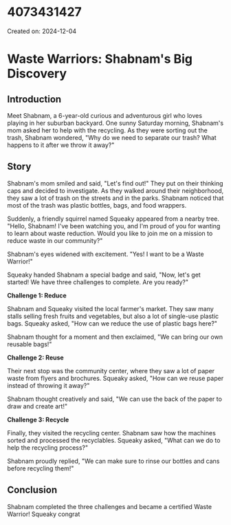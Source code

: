 # 4073431427

Created on: 2024-12-04

**Waste Warriors: Shabnam's Big Discovery**
=============================================

**Introduction**
---------------

Meet Shabnam, a 6-year-old curious and adventurous girl who loves playing in her suburban backyard. One sunny Saturday morning, Shabnam's mom asked her to help with the recycling. As they were sorting out the trash, Shabnam wondered, "Why do we need to separate our trash? What happens to it after we throw it away?"

**Story**
---------

Shabnam's mom smiled and said, "Let's find out!" They put on their thinking caps and decided to investigate. As they walked around their neighborhood, they saw a lot of trash on the streets and in the parks. Shabnam noticed that most of the trash was plastic bottles, bags, and food wrappers.

Suddenly, a friendly squirrel named Squeaky appeared from a nearby tree. "Hello, Shabnam! I've been watching you, and I'm proud of you for wanting to learn about waste reduction. Would you like to join me on a mission to reduce waste in our community?"

Shabnam's eyes widened with excitement. "Yes! I want to be a Waste Warrior!"

Squeaky handed Shabnam a special badge and said, "Now, let's get started! We have three challenges to complete. Are you ready?"

**Challenge 1: Reduce**

Shabnam and Squeaky visited the local farmer's market. They saw many stalls selling fresh fruits and vegetables, but also a lot of single-use plastic bags. Squeaky asked, "How can we reduce the use of plastic bags here?"

Shabnam thought for a moment and then exclaimed, "We can bring our own reusable bags!"

**Challenge 2: Reuse**

Their next stop was the community center, where they saw a lot of paper waste from flyers and brochures. Squeaky asked, "How can we reuse paper instead of throwing it away?"

Shabnam thought creatively and said, "We can use the back of the paper to draw and create art!"

**Challenge 3: Recycle**

Finally, they visited the recycling center. Shabnam saw how the machines sorted and processed the recyclables. Squeaky asked, "What can we do to help the recycling process?"

Shabnam proudly replied, "We can make sure to rinse our bottles and cans before recycling them!"

**Conclusion**
--------------

Shabnam completed the three challenges and became a certified Waste Warrior! Squeaky congrat